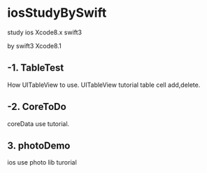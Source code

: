 # iosStudyBySwift
study ios Xcode8.x swift3

 by swift3 Xcode8.1
## -1. TableTest
How UITableView to use. UITableView tutorial
table cell add,delete.

## -2. CoreToDo
coreData use tutorial.

## 3. photoDemo
ios use photo lib turorial
